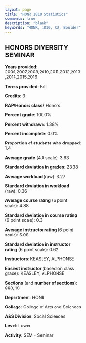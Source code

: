 ```yaml
---
layout: page
title: "HONR 1810 Statistics"
comments: true
description: "blank"
keywords: "HONR, 1810, CU, Boulder"
--- 
```

<head>
<script src="https://ajax.googleapis.com/ajax/libs/jquery/2.1.3/jquery.min.js"></script>
<script src="https://dl.dropboxusercontent.com/s/pc42nxpaw1ea4o9/highcharts.js?dl=0"></script>
<!-- <script src="../assets/js/highcharts.js"></script> -->
<style type="text/css">@font-face {
	font-family: "Bebas Neue";
	src: url(https://www.filehosting.org/file/details/544349/BebasNeue%20Regular.otf) format("opentype");
	}
	h1.Bebas { 
		font-family: "Bebas Neue", Verdana, Tahoma;
	}
</style>
</head>
<body>
	<div id="container" style="float: right; width: 45%; height: 88%; margin-left: 2.5%; margin-right: 2.5%;"></div>
	<script language="JavaScript">
		$(document).ready(function() {
		var chart = {type: 'column'};
		var title = {text: 'Grade Distribution'};
		var xAxis = {categories: ['A','B','C','D','F'],crosshair: true};
		var yAxis = {min: 0,title: {text: 'Percentage'}};
		var tooltip = {headerFormat: '<center><b><span style="font-size:20px">{point.key}</span></b></center>',
		               pointFormat: '<td style="padding:0"><b>{point.y:.1f}%</b></td>',
		               footerFormat: '</table>',shared: true,useHTML: true};
		var plotOptions = {column: {pointPadding: 0.0,borderWidth: 0}};  
		var credits = {enabled: false};var series= [{name: 'Percent',data: [79.43,15.6,1.42,1.42,2.13,]}];
		var json = {};
		json.chart = chart;
		json.title = title;
		json.tooltip = tooltip;
		json.xAxis = xAxis;
		json.yAxis = yAxis;  
		json.series = series;
		json.plotOptions = plotOptions;  
		json.credits = credits;
		$('#container').highcharts(json);
	});
	</script>
</body>
			   
## HONORS DIVERSITY SEMINAR

**Years provided**: 2006,2007,2008,2010,2011,2012,2013,2014,2015,2016

**Terms provided**: Fall

**Credits**: 3

**RAP/Honors class?** Honors

**Percent grade**: 100.0%

**Percent withdrawn**: 1.38%

**Percent incomplete**: 0.0%

**Proportion of students who dropped**: 1.4

**Average grade** (4.0 scale): 3.63

**Standard deviation in grades**: 23.38

**Average workload** (raw): 3.27

**Standard deviation in workload** (raw): 0.36

**Average course rating** (6 point scale): 4.88

**Standard deviation in course rating** (6 point scale): 0.3

**Average instructor rating** (6 point scale): 5.08

**Standard deviation in instructor rating** (6 point scale): 0.62

**Instructors**: KEASLEY, ALPHONSE

**Easiest instructor** (based on class grade): KEASLEY, ALPHONSE

**Sections** (and **number of sections**): 880, 10

**Department**: HONR

**College**: College of Arts and Sciences

**A&S Division**: Social Sciences

**Level**: Lower

**Activity**: SEM - Seminar